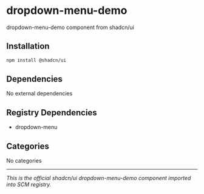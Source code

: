 # dropdown-menu-demo

dropdown-menu-demo component from shadcn/ui

## Installation

```bash
npm install @shadcn/ui
```

## Dependencies

No external dependencies

## Registry Dependencies

- dropdown-menu

## Categories

No categories

---

*This is the official shadcn/ui dropdown-menu-demo component imported into SCM registry.*
